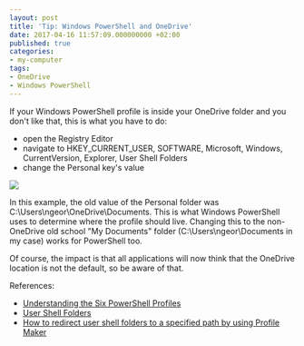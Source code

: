 ```yaml
---
layout: post
title: 'Tip: Windows PowerShell and OneDrive'
date: 2017-04-16 11:57:09.000000000 +02:00
published: true
categories:
- my-computer
tags:
- OneDrive
- Windows PowerShell
---
```


If your Windows PowerShell profile is inside your OneDrive folder and you don't like that, this is what you have to do:<!--more-->
<ul>
<li>open the Registry Editor</li>
<li>navigate to HKEY_CURRENT_USER, SOFTWARE, Microsoft, Windows, CurrentVersion, Explorer, User Shell Folders</li>
<li>change the Personal key's value</li>
</ul>

<img src="{{ site.baseurl }}/assets/2017/04/16/13_51_21-registry-editor.png" />

In this example, the old value of the Personal folder was C:\Users\ngeor\OneDrive\Documents. This is what Windows PowerShell uses to determine where the profile should live. Changing this to the non-OneDrive old school "My Documents" folder (C:\Users\ngeor\Documents in my case) works for PowerShell too.

Of course, the impact is that all applications will now think that the OneDrive location is not the default, so be aware of that.

References:
<ul>
<li><a href="https://blogs.technet.microsoft.com/heyscriptingguy/2012/05/21/understanding-the-six-powershell-profiles/" target="_blank">Understanding the Six PowerShell Profiles</a></li>
<li><a href="https://technet.microsoft.com/en-us/library/cc962613.aspx" target="_blank">User Shell Folders</a></li>
<li><a href="https://support.microsoft.com/en-us/help/931087/how-to-redirect-user-shell-folders-to-a-specified-path-by-using-profile-maker" target="_blank">How to redirect user shell folders to a specified path by using Profile Maker</a></li>
</ul>
